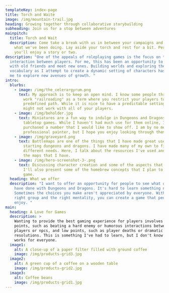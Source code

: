 ```yaml
---
templateKey: index-page
title: Torch and Waite
image: /img/mountain-trail.jpg
heading: Growing together through collaborative storybuilding
subheading: Join us for a stop between adventures
mainpitch:
  title: Torch and Wait
  description: Come take a break with us in between your campaigns and find out
    what we've been doing. Lay aside your torch and rest for a bit. Perhaps
    you'll enjoy a story or two.
description: "One of the appeals of roleplaying games is the focus on the
  interaction between players. For me, this has been an opportunity to engage
  with old friends and meet new ones. Building worlds and exploring the depth of
  vocabulary as I attempt to create a dynamic setting of characters has allowed
  me to explore new avenues of growth. "
intro:
  blurbs:
    - image: /img/the_celerargyrum.png
      text: My approach is to keep an open mind. I know some people through around the
        work "railroading" as a term where you restrict your players to a
        predefined path. While it is nice to have a predictable setting, that
        might not work with all of your players.
    - image: /img/beholder.jpg
      text: Miniatures are a fun way to indulge in Dungeons and Dragons or other
        tabletop games. While I haven't had much use for them online, I have
        purchased a number that I would like to show off. I am by no means a
        professional painter, but I hope you enjoy looking through them.
    - image: /img/graveyard.png
      text: Battlemaps are one of the things that I have made great use of since
        starting dungeons and dragons. I have made many of my own to fill
        different needs. Here, I talk about the resources I've used and some of
        the maps that I have.
    - image: /img/hero-screenshot-3-.png
      text: Discussing character creation and some of the aspects that I find fun.
        I'll also present some of the homebrew concepts that I plan to use in my
        game.
  heading: What we offer
  description: "I want to offer an opportunity for people to see what other people
    have done with Dungeons and Dragons. It's hard to learn something new.
    Sometimes the choices you make aren't appreciated by everyone. With the
    right group and the right mentality, you can create a game that people will
    enjoy. "
main:
  heading: A Love for Games
  description: >
    Wanting to provide the best gaming experience for players involves high
    points, such as beating a hard enemy or humorous interactions between
    players or npcs, and low points, such as player deaths or dramatic
    resolutions. This is something I've had to learn, but I don't know if it
    works for everyone.
  image1:
    alt: A close-up of a paper filter filled with ground coffee
    image: /img/products-grid3.jpg
  image2:
    alt: A green cup of a coffee on a wooden table
    image: /img/products-grid2.jpg
  image3:
    alt: Coffee beans
    image: /img/products-grid1.jpg
---
```

